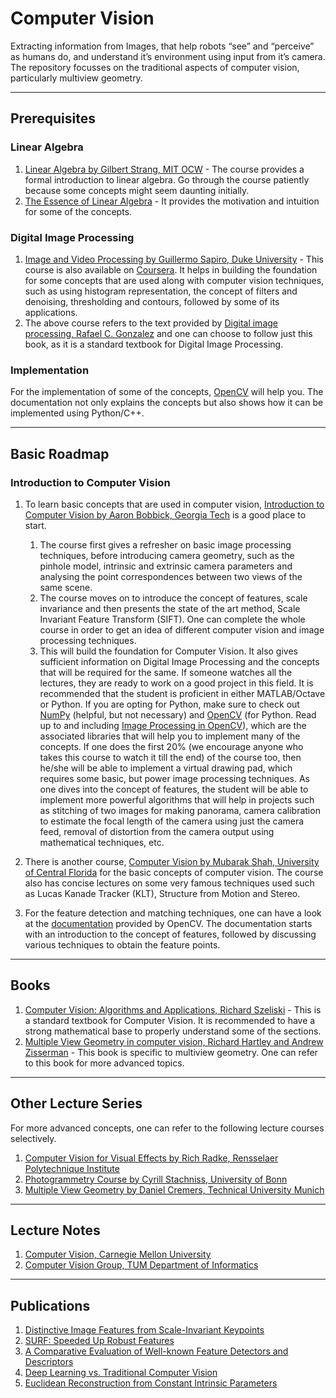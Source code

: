 # Computer Vision

Extracting information from Images, that help robots “see” and “perceive” as humans do, and understand it’s environment using input from it’s camera. The repository focusses on the traditional aspects of computer vision, particularly multiview geometry. 

---

## Prerequisites

### Linear Algebra

1. [Linear Algebra by Gilbert Strang, MIT OCW](https://www.youtube.com/playlist?list=PLE7DDD91010BC51F8) - The course provides a formal introduction to linear algebra. Go through the course patiently because some concepts might seem daunting initially. 
2. [The Essence of Linear Algebra](https://www.youtube.com/playlist?list=PLZHQObOWTQDPD3MizzM2xVFitgF8hE_ab) - It provides the motivation and intuition for some of the concepts.

### Digital Image Processing

1. [Image and Video Processing by Guillermo Sapiro, Duke University](https://www.youtube.com/watch?v=bxhJEe38bhY&list=PLZ9qNFMHZ-A79y1StvUUqgyL-O0fZh2rs) - This course is also available on [Coursera](https://www.coursera.org/learn/image-processing). It helps in building the foundation for some concepts that are used along with computer vision techniques, such as using histogram representation, the concept of filters and denoising, thresholding and contours, followed by some of its applications.
2. The above course refers to the text provided by [Digital image processing, Rafael C. Gonzalez](http://web.ipac.caltech.edu/staff/fmasci/home/astro_refs/Digital_Image_Processing_2ndEd.pdf) and one can choose to follow just this book, as it is a standard textbook for Digital Image Processing. 

### Implementation

For the implementation of some of the concepts, [OpenCV](https://opencv.org/releases/) will help you. The documentation not only explains the concepts but also shows how it can be implemented using Python/C++.

---

## Basic Roadmap

### Introduction to Computer Vision

1. To learn basic concepts that are used in computer vision, [Introduction to Computer Vision by Aaron Bobbick, Georgia Tech](https://www.udacity.com/course/introduction-to-computer-vision--ud810) is a good place to start.
   1. The course first gives a refresher on basic image processing techniques, before introducing camera geometry, such as the pinhole model, intrinsic and extrinsic camera parameters and analysing the point correspondences between two views of the same scene.
   1. The course moves on to introduce the concept of features, scale invariance and then presents the state of the art method, Scale Invariant Feature Transform (SIFT). One can complete the whole course in order to get an idea of different computer vision and image processing techniques.
   1. This will build the foundation for Computer Vision. It also gives sufficient information on Digital Image Processing and the concepts that will be required for the same. If someone watches all the lectures, they are ready to work on a good project in this field. It is recommended that the student is proficient in either MATLAB/Octave or Python. If you are opting for Python, make sure to check out [NumPy](https://numpy.org/) (helpful, but not necessary) and [OpenCV](https://docs.opencv.org/) (for Python. Read up to and including [Image Processing in OpenCV](https://docs.opencv.org/4.1.2/d6/d00/tutorial_py_root.html)), which are the associated libraries that will help you to implement many of the concepts. If one does the first 20% (we encourage anyone who takes this course to watch it till the end) of the course too, then he/she will be able to implement a virtual drawing pad, which requires some basic, but power image processing techniques. As one dives into the concept of features, the student will be able to implement more powerful algorithms that will help in projects such as stitching of two images for making panorama, camera calibration to estimate the focal length of the camera using just the camera feed, removal of distortion from the camera output using mathematical techniques, etc.

2. There is another course, [Computer Vision by Mubarak Shah, University of Central Florida](https://www.youtube.com/playlist?list=PLd3hlSJsX_Imk_BPmB_H3AQjFKZS9XgZm) for the basic concepts of computer vision. The course also has concise lectures on some very famous techniques used such as Lucas Kanade Tracker (KLT), Structure from Motion and Stereo.

3. For the feature detection and matching techniques, one can have a look at the [documentation](https://docs.opencv.org/3.4.2/db/d27/tutorial_py_table_of_contents_feature2d.html) provided by OpenCV. The documentation starts with an introduction to the concept of features, followed by discussing various techniques to obtain the feature points. 

---

## Books

1. [Computer Vision: Algorithms and Applications, Richard Szeliski](http://szeliski.org/Book/drafts/SzeliskiBook_20100903_draft.pdf) - This is a standard textbook for Computer Vision. It is recommended to have a strong mathematical base to properly understand some of the sections.  
2. [Multiple View Geometry in computer vision, Richard Hartley and Andrew Zisserman](http://cvrs.whu.edu.cn/downloads/ebooks/Multiple%20View%20Geometry%20in%20Computer%20Vision%20(Second%20Edition).pdf) - This book is specific to multiview geometry. One can refer to this book for more advanced topics.

---

## Other Lecture Series

For more advanced concepts, one can refer to the following lecture courses selectively.

1. [Computer Vision for Visual Effects by Rich Radke, Rensselaer Polytechnique Institute](https://www.youtube.com/playlist?list=PLuh62Q4Sv7BUJlKlt84HFqSWfW36MDd5a)
2. [Photogrammetry Course by Cyrill Stachniss, University of Bonn](https://www.youtube.com/playlist?list=PLgnQpQtFTOGRsi5vzy9PiQpNWHjq-bKN1)
3. [Multiple View Geometry by Daniel Cremers, Technical University Munich](https://www.youtube.com/playlist?list=PLTBdjV_4f-EJn6udZ34tht9EVIW7lbeo4)

---

## Lecture Notes

1. [Computer Vision, Carnegie Mellon University](http://www.cs.cmu.edu/~16385/)
2. [Computer Vision Group, TUM Department of Informatics](https://vision.in.tum.de/teaching/ss2020?redirect=1)

---

## Publications

1. [Distinctive Image Features from Scale-Invariant Keypoints](https://www.cs.ubc.ca/~lowe/papers/ijcv04.pdf)
2. [SURF: Speeded Up Robust Features](http://people.ee.ethz.ch/~surf/eccv06.pdf)
3. [A Comparative Evaluation of Well-known Feature Detectors and Descriptors](https://www.researchgate.net/publication/279278472_A_Comparative_Evaluation_of_Well-known_Feature_Detectors_and_Descriptors)
4. [Deep Learning vs. Traditional Computer Vision](https://arxiv.org/pdf/1910.13796.pdf)
5. [Euclidean Reconstruction from Constant Intrinsic Parameters](http://www1.maths.lth.se/matematiklth/vision/publdb/reports/pdf/heyden-astrom-i-96.pdf)
